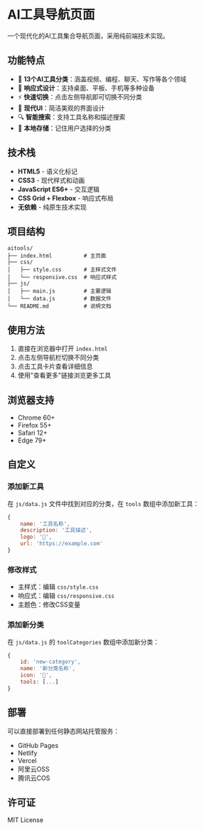 # AI工具导航页面

一个现代化的AI工具集合导航页面，采用纯前端技术实现。

## 功能特点

- 🎯 **13个AI工具分类**：涵盖视频、编程、聊天、写作等各个领域
- 📱 **响应式设计**：支持桌面、平板、手机等多种设备
- ⚡ **快速切换**：点击左侧导航即可切换不同分类
- 🎨 **现代UI**：简洁美观的界面设计
- 🔍 **智能搜索**：支持工具名称和描述搜索
- 💾 **本地存储**：记住用户选择的分类

## 技术栈

- **HTML5** - 语义化标记
- **CSS3** - 现代样式和动画
- **JavaScript ES6+** - 交互逻辑
- **CSS Grid + Flexbox** - 响应式布局
- **无依赖** - 纯原生技术实现

## 项目结构

```
aitools/
├── index.html          # 主页面
├── css/
│   ├── style.css       # 主样式文件
│   └── responsive.css  # 响应式样式
├── js/
│   ├── main.js         # 主要逻辑
│   └── data.js         # 数据文件
└── README.md           # 说明文档
```

## 使用方法

1. 直接在浏览器中打开 `index.html`
2. 点击左侧导航栏切换不同分类
3. 点击工具卡片查看详细信息
4. 使用"查看更多"链接浏览更多工具

## 浏览器支持

- Chrome 60+
- Firefox 55+
- Safari 12+
- Edge 79+

## 自定义

### 添加新工具

在 `js/data.js` 文件中找到对应的分类，在 `tools` 数组中添加新工具：

```javascript
{
    name: '工具名称',
    description: '工具描述',
    logo: '🎯',
    url: 'https://example.com'
}
```

### 修改样式

- 主样式：编辑 `css/style.css`
- 响应式：编辑 `css/responsive.css`
- 主题色：修改CSS变量

### 添加新分类

在 `js/data.js` 的 `toolCategories` 数组中添加新分类：

```javascript
{
    id: 'new-category',
    name: '新分类名称',
    icon: '🎯',
    tools: [...]
}
```

## 部署

可以直接部署到任何静态网站托管服务：

- GitHub Pages
- Netlify
- Vercel
- 阿里云OSS
- 腾讯云COS

## 许可证

MIT License
